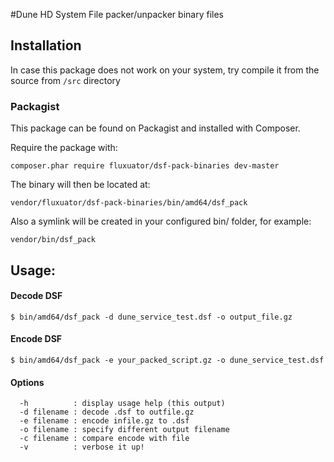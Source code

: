 #Dune HD System File packer/unpacker binary files

## Installation

In case this package does not work on your system, try compile it from the source from `/src` directory

### Packagist

This package can be found on Packagist and installed with Composer.

Require the package with:

```
composer.phar require fluxuator/dsf-pack-binaries dev-master
```

The binary will then be located at:

`vendor/fluxuator/dsf-pack-binaries/bin/amd64/dsf_pack`

Also a symlink will be created in your configured bin/ folder, for example:

`vendor/bin/dsf_pack`


## Usage:

#### Decode DSF

```
$ bin/amd64/dsf_pack -d dune_service_test.dsf -o output_file.gz
```
#### Encode DSF

```
$ bin/amd64/dsf_pack -e your_packed_script.gz -o dune_service_test.dsf
```

#### Options
```
  -h          : display usage help (this output)
  -d filename : decode .dsf to outfile.gz
  -e filename : encode infile.gz to .dsf
  -o filename : specify different output filename
  -c filename : compare encode with file
  -v          : verbose it up!
```
